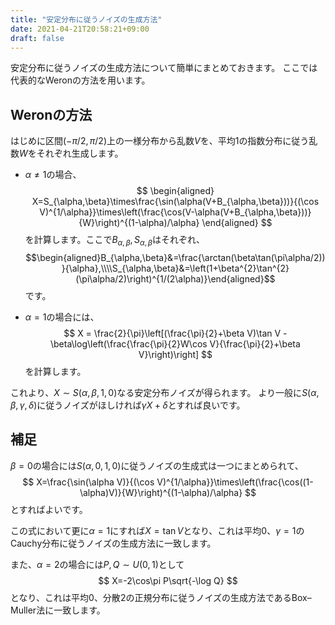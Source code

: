 ```yaml
---
title: "安定分布に従うノイズの生成方法"
date: 2021-04-21T20:58:21+09:00
draft: false
---
```


安定分布に従うノイズの生成方法について簡単にまとめておきます。
ここでは代表的なWeronの方法を用います。

## Weronの方法
はじめに区間$(-\pi/2,\pi/2)$上の一様分布から乱数$V$を、平均$1$の指数分布に従う乱数$W$をそれぞれ生成します。
- $\alpha\ne1$の場合、
    $$
    \begin{aligned}
    X=S_{\alpha,\beta}\times\frac{\sin(\alpha(V+B_{\alpha,\beta}))}{(\cos V)^{1/\alpha}}\times\left(\frac{\cos(V-\alpha(V+B_{\alpha,\beta}))}{W}\right)^{(1-\alpha)/\alpha}
    \end{aligned}
    $$
    を計算します。ここで$B_{\alpha,\beta},S_{\alpha,\beta}$はそれぞれ、
    $$\begin{aligned}B_{\alpha,\beta}&=\frac{\arctan(\beta\tan(\pi\alpha/2))}{\alpha},\\\\S_{\alpha,\beta}&=\left(1+\beta^{2}\tan^{2}(\pi\alpha/2)\right)^{1/(2\alpha)}\end{aligned}$$
    です。

- $\alpha=1$の場合には、
    $$
    X = \frac{2}{\pi}\left[(\frac{\pi}{2}+\beta V)\tan V - \beta\log\left(\frac{\frac{\pi}{2}W\cos V}{\frac{\pi}{2}+\beta V}\right)\right]
    $$
    を計算します。

これより、$X\sim S(\alpha,\beta,1,0)$なる安定分布ノイズが得られます。
より一般に$S(\alpha,\beta,\gamma,\delta)$に従うノイズがほしければ$\gamma X+\delta$とすれば良いです。

## 補足
$\beta=0$の場合には$S(\alpha,0,1,0)$に従うノイズの生成式は一つにまとめられて、
$$
X=\frac{\sin(\alpha V)}{(\cos V)^{1/\alpha}}\times\left(\frac{\cos((1-\alpha)V)}{W}\right)^{(1-\alpha)/\alpha}
$$
とすればよいです。

この式において更に$\alpha=1$にすれば$X=\tan V$となり、これは平均$0$、$\gamma=1$のCauchy分布に従うノイズの生成方法に一致します。

また、$\alpha=2$の場合には$P,Q\sim U(0,1)$として
$$
X=-2\cos\pi P\sqrt{-\log Q}
$$
となり、これは平均$0$、分散$2$の正規分布に従うノイズの生成方法であるBox–Muller法に一致します。